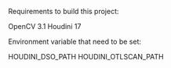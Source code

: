 Requirements to build this project:

OpenCV 3.1
Houdini 17

Environment variable that need to be set:

HOUDINI_DSO_PATH
HOUDINI_OTLSCAN_PATH
